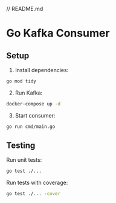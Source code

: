 
// README.md
# Go Kafka Consumer

## Setup

1. Install dependencies:
```sh
go mod tidy
```

2. Run Kafka:
```sh
docker-compose up -d
```

3. Start consumer:
```sh
go run cmd/main.go
```

## Testing

Run unit tests:
```sh
go test ./...
```

Run tests with coverage:
```sh
go test ./... -cover
```

